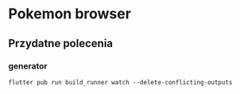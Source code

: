 # Pokemon browser

## Przydatne polecenia

### generator
`flutter pub run build_runner watch --delete-conflicting-outputs`
